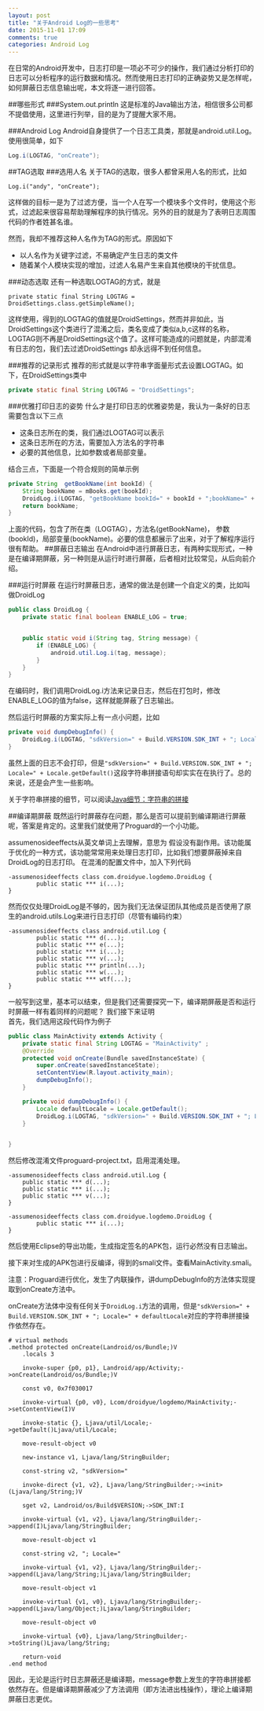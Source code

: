 ```yaml
---
layout: post
title: "关于Android Log的一些思考"
date: 2015-11-01 17:09
comments: true
categories: Android Log
---
```

在日常的Android开发中，日志打印是一项必不可少的操作，我们通过分析打印的日志可以分析程序的运行数据和情况。然而使用日志打印的正确姿势又是怎样呢，如何屏蔽日志信息输出呢，本文将逐一进行回答。
<!--more-->
##哪些形式
###System.out.println
这是标准的Java输出方法，相信很多公司都不提倡使用，这里进行列举，目的是为了提醒大家不用。

###Android Log
Android自身提供了一个日志工具类，那就是android.util.Log。使用很简单，如下
```java
Log.i(LOGTAG, "onCreate");
```


##TAG选取
###选用人名
关于TAG的选取，很多人都曾采用人名的形式，比如
```
Log.i("andy", "onCreate");
```
这样做的目标一是为了过滤方便，当一个人在写一个模块多个文件时，使用这个形式，过滤起来很容易帮助理解程序的执行情况。另外的目的就是为了表明日志周围代码的作者姓甚名谁。

然而，我却不推荐这种人名作为TAG的形式。原因如下
  
  * 以人名作为关键字过滤，不易确定产生日志的类文件
  * 随着某个人模块实现的增加，过滤人名易产生来自其他模块的干扰信息。

###动态选取
还有一种选取LOGTAG的方式，就是
```
private static final String LOGTAG = DroidSettings.class.getSimpleName();
```
这样使用，得到的LOGTAG的值就是DroidSettings，然而并非如此，当DroidSettings这个类进行了混淆之后，类名变成了类似a,b,c这样的名称，LOGTAG则不再是DroidSettings这个值了。这样可能造成的问题就是，内部混淆有日志的包，我们去过滤DroidSettings 却永远得不到任何信息。

###推荐的记录形式
推荐的形式就是以字符串字面量形式去设置LOGTAG。如下，在DroidSettings类中
```java
private static final String LOGTAG = "DroidSettings";
```

###优雅打印日志的姿势
什么才是打印日志的优雅姿势是，我认为一条好的日志需要包含以下三点

  * 这条日志所在的类，我们通过LOGTAG可以表示
  * 这条日志所在的方法，需要加入方法名的字符串
  * 必要的其他信息，比如参数或者局部变量。

结合三点，下面是一个符合规则的简单示例
```java
private String  getBookName(int bookId) {
    String bookName = mBooks.get(bookId);
    DroidLog.i(LOGTAG, "getBookName bookId=" + bookId + ";bookName=" + bookName);
    return bookName;
}
```
上面的代码，包含了所在类（LOGTAG），方法名(getBookName)， 参数(bookId)，局部变量(bookName)。必要的信息都展示了出来，对于了解程序运行很有帮助。
##屏蔽日志输出
在Android中进行屏蔽日志，有两种实现形式，一种是在编译期屏蔽，另一种则是从运行时进行屏蔽，后者相对比较常见，从后向前介绍。

###运行时屏蔽
在运行时屏蔽日志，通常的做法是创建一个自定义的类，比如叫做DroidLog
```java
public class DroidLog {
    private static final boolean ENABLE_LOG = true;


    public static void i(String tag, String message) {
        if (ENABLE_LOG) {
            android.util.Log.i(tag, message);
        }
    }
}
```
在编码时，我们调用DroidLog.i方法来记录日志，然后在打包时，修改ENABLE_LOG的值为false，这样就能屏蔽了日志输出。

然后运行时屏蔽的方案实际上有一点小问题，比如
```java
private void dumpDebugInfo() {
    DroidLog.i(LOGTAG, "sdkVersion=" + Build.VERSION.SDK_INT + "; Locale=" + Locale.getDefault());
}
```
虽然上面的日志不会打印，但是`"sdkVersion=" + Build.VERSION.SDK_INT + "; Locale=" + Locale.getDefault()`这段字符串拼接语句却实实在在执行了。总的来说，还是会产生一些影响。

关于字符串拼接的细节，可以阅读[Java细节：字符串的拼接](http://droidyue.com/blog/2014/08/30/java-details-string-concatenation/)

##编译期屏蔽
既然运行时屏蔽存在问题，那么是否可以提前到编译期进行屏蔽呢，答案是肯定的。这里我们就使用了Proguard的一个小功能。

assumenosideeffects从英文单词上去理解，意思为 假设没有副作用。该功能属于优化的一种方式，该功能常常用来处理日志打印，比如我们想要屏蔽掉来自DroidLog的日志打印。
在混淆的配置文件中，加入下列代码

```
-assumenosideeffects class com.droidyue.logdemo.DroidLog {
        public static *** i(...);
}
```

然而仅仅处理DroidLog是不够的，因为我们无法保证团队其他成员是否使用了原生的android.utils.Log来进行日志打印（尽管有编码约束）

```
-assumenosideeffects class android.util.Log {
        public static *** d(...);
        public static *** e(...);
        public static *** i(...);
        public static *** v(...);
        public static *** println(...);
        public static *** w(...);
        public static *** wtf(...);
}
```

一般写到这里，基本可以结束，但是我们还需要探究一下，编译期屏蔽是否和运行时屏蔽一样有着同样的问题呢？ 我们接下来证明  
首先，我们选用这段代码作为例子
```java
public class MainActivity extends Activity {
    private static final String LOGTAG = "MainActivity" ;
    @Override
    protected void onCreate(Bundle savedInstanceState) {
        super.onCreate(savedInstanceState);
        setContentView(R.layout.activity_main);
        dumpDebugInfo();
    }

    private void dumpDebugInfo() {
        Locale defaultLocale = Locale.getDefault();
        DroidLog.i(LOGTAG, "sdkVersion=" + Build.VERSION.SDK_INT + "; Locale=" + defaultLocale);
    }


}
```
然后修改混淆文件proguard-project.txt，启用混淆处理。
```
-assumenosideeffects class android.util.Log {
    public static *** d(...);
    public static *** i(...);
    public static *** v(...);
}

-assumenosideeffects class com.droidyue.logdemo.DroidLog {
        public static *** i(...);
}
```

然后使用Eclipse的导出功能，生成指定签名的APK包，运行必然没有日志输出。

接下来对生成的APK包进行反编译，得到的smali文件。查看MainActivity.smali。

注意：Proguard进行优化，发生了内联操作，讲dumpDebugInfo的方法体实现提取到onCreate方法中。

onCreate方法体中没有任何关于`DroidLog.i`方法的调用，但是`"sdkVersion=" + Build.VERSION.SDK_INT + "; Locale=" + defaultLocale`对应的字符串拼接操作依然存在。
```
# virtual methods
.method protected onCreate(Landroid/os/Bundle;)V
    .locals 3

    invoke-super {p0, p1}, Landroid/app/Activity;->onCreate(Landroid/os/Bundle;)V

    const v0, 0x7f030017

    invoke-virtual {p0, v0}, Lcom/droidyue/logdemo/MainActivity;->setContentView(I)V

    invoke-static {}, Ljava/util/Locale;->getDefault()Ljava/util/Locale;

    move-result-object v0

    new-instance v1, Ljava/lang/StringBuilder;

    const-string v2, "sdkVersion="

    invoke-direct {v1, v2}, Ljava/lang/StringBuilder;-><init>(Ljava/lang/String;)V

    sget v2, Landroid/os/Build$VERSION;->SDK_INT:I

    invoke-virtual {v1, v2}, Ljava/lang/StringBuilder;->append(I)Ljava/lang/StringBuilder;

    move-result-object v1

    const-string v2, "; Locale="

    invoke-virtual {v1, v2}, Ljava/lang/StringBuilder;->append(Ljava/lang/String;)Ljava/lang/StringBuilder;

    move-result-object v1

    invoke-virtual {v1, v0}, Ljava/lang/StringBuilder;->append(Ljava/lang/Object;)Ljava/lang/StringBuilder;

    move-result-object v0

    invoke-virtual {v0}, Ljava/lang/StringBuilder;->toString()Ljava/lang/String;

    return-void
.end method
```
因此，无论是运行时日志屏蔽还是编译期，message参数上发生的字符串拼接都依然存在。但是编译期屏蔽减少了方法调用（即方法进出栈操作），理论上编译期屏蔽日志更优。


























